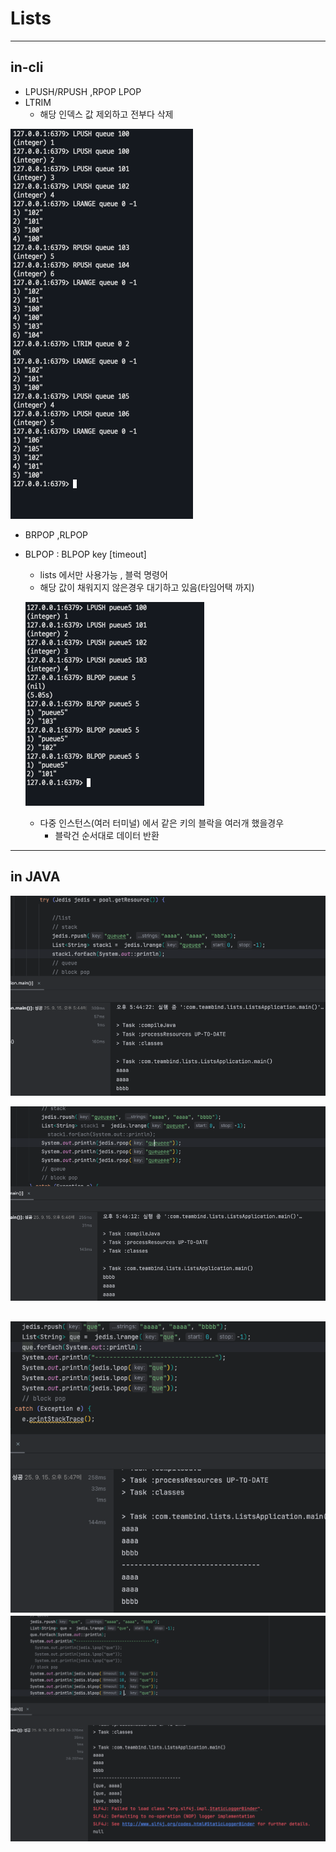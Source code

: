 # Lists

---

## in-cli

- LPUSH/RPUSH ,RPOP LPOP  
- LTRIM 
  - 해당 인덱스 값 제외하고 전부다 삭제
  
![img.png](../ReadMe_images/lists/img.png)


- BRPOP ,RLPOP 
- BLPOP : BLPOP key [timeout]
  - lists 에서만 사용가능 , 블럭 명령어
  - 해당 값이 채워지지 않은경우 대기하고 있음(타임어택 까지)

  ![img_2.png](../ReadMe_images/lists/img_2.png)
	
  - 다중 인스턴스(여러 터미널) 에서 같은 키의 블락을 여러개 했을경우 
    - 블락건 순서대로 데이터 반환

  


---

## in JAVA
![img_3.png](../ReadMe_images/lists/img_3.png)


![img_4.png](../ReadMe_images/lists/img_4.png)

![img_5.png](../ReadMe_images/lists/img_5.png)
![img_6.png](../ReadMe_images/lists/img_6.png)
---

